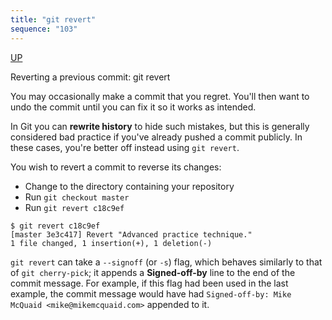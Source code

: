 ```yaml
---
title: "git revert"
sequence: "103"
---
```


[UP](/git/git-index.html)


Reverting a previous commit: git revert

You may occasionally make a commit that you regret.
You'll then want to undo the commit until you can fix it so it works as intended.

In Git you can **rewrite history** to hide such mistakes,
but this is generally considered bad practice if you've already pushed a commit publicly.
In these cases, you're better off instead using `git revert`.

You wish to revert a commit to reverse its changes:

- Change to the directory containing your repository
- Run `git checkout master`
- Run `git revert c18c9ef`

```text
$ git revert c18c9ef
[master 3e3c417] Revert "Advanced practice technique."
1 file changed, 1 insertion(+), 1 deletion(-)
```

`git revert` can take a `--signoff` (or `-s`) flag, which behaves similarly to that of `git cherry-pick`;
it appends a **Signed-off-by** line to the end of the commit message.
For example, if this flag had been used in the last example,
the commit message would have had `Signed-off-by: Mike McQuaid <mike@mikemcquaid.com>` appended to it.
